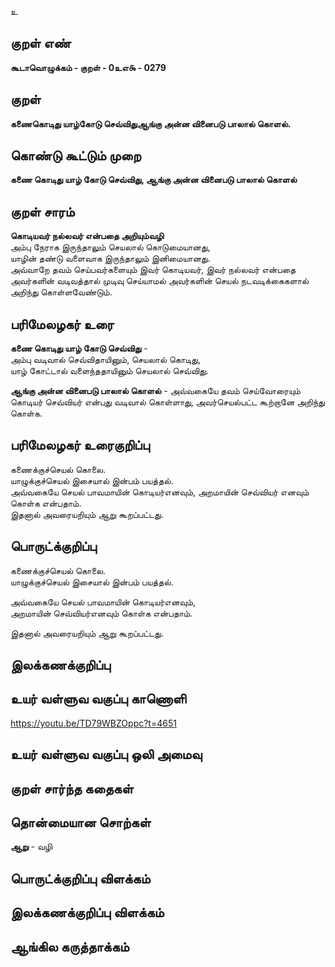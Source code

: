 உ

## குறள் எண் 

**கூடாவொழுக்கம் - குறள் - 0உஎ௯ - 0279**  

## குறள் 

**கணைகொடிது யாழ்கோடு செவ்விதுஆங்கு அன்ன 
வினைபடு பாலால் கொளல்.**  

## கொண்டு கூட்டும் முறை

**கணை கொடிது யாழ் கோடு செவ்விது, ஆங்கு அன்ன வினைபடு பாலால் கொளல்**  

## குறள் சாரம் 

**கொடியவர் நல்லவர் என்பதை அறியும்வழி**  
அம்பு நேராக இருந்தாலும் செயலால் கொடுமையானது,  
யாழின் தண்டு வளைவாக இருந்தாலும் இனிமையானது.  
அவ்வாறே தவம் செய்பவர்களையும் இவர் கொடியவர், இவர் நல்லவர் என்பதை அவர்களின் வடிவத்தால் முடிவு செய்யாமல் அவர்களின் செயல் நடவடிக்கைகளால் அறிந்து கொள்ளவேண்டும்.  

## பரிமேலழகர் உரை

**கணை கொடிது யாழ் கோடு செவ்விது** -   
அம்பு வடிவால் செவ்விதாயினும், செயலால் கொடிது,  
யாழ் கோட்டால் வளைந்ததாயினும் செயலால் செவ்விது.   

**ஆங்கு அன்ன வினைபடு பாலால் கொளல்** - அவ்வகையே தவம் செய்வோரையும் கொடியர் செவ்வியர் என்பது வடிவால் கொள்ளாது, அவர்செயல்பட்ட கூற்றானே அறிந்து கொள்க.   

## பரிமேலழகர் உரைகுறிப்பு   

கணைக்குச்செயல் கொலை.  
யாழுக்குச்செயல் இசையால் இன்பம் பயத்தல்.  
அவ்வகையே செயல் பாவமாயின் கொடியர்எனவும், அறமாயின் செவ்வியர் எனவும் கொள்க என்பதாம்.  
இதனால் அவரையறியும் ஆறு கூறப்பட்டது.    

## பொருட்க்குறிப்பு 

கணைக்குச்செயல் கொலை.  
யாழுக்குச்செயல் இசையால் இன்பம் பயத்தல்.  

அவ்வகையே செயல் பாவமாயின் கொடியர்எனவும்,   
அறமாயின் செவ்வியர்எனவும் கொள்க என்பதாம்.    

இதனால் அவரையறியும் ஆறு கூறப்பட்டது.     

## இலக்கணக்குறிப்பு  


## உயர் வள்ளுவ வகுப்பு காணொளி

https://youtu.be/TD79WBZOppc?t=4651

## உயர் வள்ளுவ வகுப்பு ஒலி அமைவு 

 
## குறள் சார்ந்த கதைகள் 


## தொன்மையான சொற்கள்

**ஆறு** - வழி   

## பொருட்க்குறிப்பு விளக்கம்


## இலக்கணக்குறிப்பு விளக்கம்


## ஆங்கில கருத்தாக்கம் 


